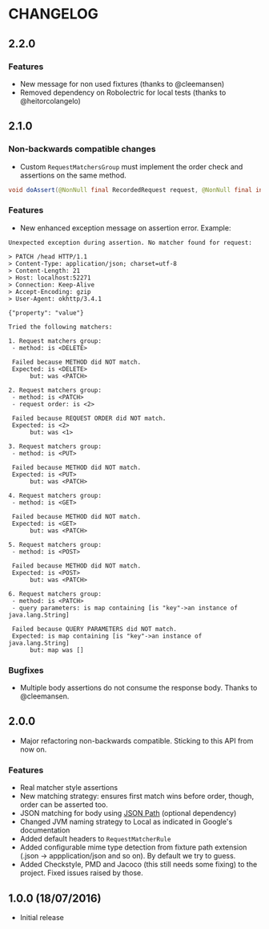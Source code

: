 # CHANGELOG

## 2.2.0

### Features

- New message for non used fixtures (thanks to @cleemansen)
- Removed dependency on Robolectric for local tests (thanks to @heitorcolangelo)

## 2.1.0

### Non-backwards compatible changes

- Custom `RequestMatchersGroup` must implement the order check and assertions on the same method.
 
 ```java
 void doAssert(@NonNull final RecordedRequest request, @NonNull final int currentOrder)
 ```

### Features

- New enhanced exception message on assertion error. Example:

```
Unexpected exception during assertion. No matcher found for request: 

> PATCH /head HTTP/1.1
> Content-Type: application/json; charset=utf-8
> Content-Length: 21
> Host: localhost:52271
> Connection: Keep-Alive
> Accept-Encoding: gzip
> User-Agent: okhttp/3.4.1

{"property": "value"}

Tried the following matchers:

1. Request matchers group:
 - method: is <DELETE>

 Failed because METHOD did NOT match.
 Expected: is <DELETE>
      but: was <PATCH>

2. Request matchers group:
 - method: is <PATCH>
 - request order: is <2>

 Failed because REQUEST ORDER did NOT match.
 Expected: is <2>
      but: was <1>

3. Request matchers group:
 - method: is <PUT>

 Failed because METHOD did NOT match.
 Expected: is <PUT>
      but: was <PATCH>

4. Request matchers group:
 - method: is <GET>

 Failed because METHOD did NOT match.
 Expected: is <GET>
      but: was <PATCH>

5. Request matchers group:
 - method: is <POST>

 Failed because METHOD did NOT match.
 Expected: is <POST>
      but: was <PATCH>

6. Request matchers group:
 - method: is <PATCH>
 - query parameters: is map containing [is "key"->an instance of java.lang.String]

 Failed because QUERY PARAMETERS did NOT match.
 Expected: is map containing [is "key"->an instance of java.lang.String]
      but: map was []
```

### Bugfixes

- Multiple body assertions do not consume the response body. Thanks to @cleemansen. 

## 2.0.0

- Major refactoring non-backwards compatible. Sticking to this API from now on.

### Features

- Real matcher style assertions
- New matching strategy: ensures first match wins before order, though, order can be asserted too.
- JSON matching for body using [JSON Path](https://github.com/jayway/JsonPath) (optional dependency)
- Changed JVM naming strategy to Local as indicated in Google's documentation
- Added default headers to `RequestMatcherRule`
- Added configurable mime type detection from fixture path extension (.json -> appplication/json and so on). By default we try to guess.
- Added Checkstyle, PMD and Jacoco (this still needs some fixing) to the project. Fixed issues raised by those.

## 1.0.0 (18/07/2016)

- Initial release
